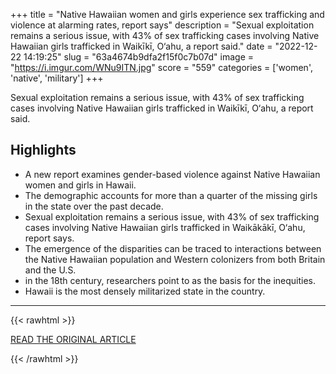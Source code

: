 +++
title = "Native Hawaiian women and girls experience sex trafficking and violence at alarming rates, report says"
description = "Sexual exploitation remains a serious issue, with 43% of sex trafficking cases involving Native Hawaiian girls trafficked in Waikīkī, O‘ahu, a report said."
date = "2022-12-22 14:19:25"
slug = "63a4674b9dfa2f15f0c7b07d"
image = "https://i.imgur.com/WNu9ITN.jpg"
score = "559"
categories = ['women', 'native', 'military']
+++

Sexual exploitation remains a serious issue, with 43% of sex trafficking cases involving Native Hawaiian girls trafficked in Waikīkī, O‘ahu, a report said.

## Highlights

- A new report examines gender-based violence against Native Hawaiian women and girls in Hawaii.
- The demographic accounts for more than a quarter of the missing girls in the state over the past decade.
- Sexual exploitation remains a serious issue, with 43% of sex trafficking cases involving Native Hawaiian girls trafficked in Waikākākī, O‘ahu, report says.
- The emergence of the disparities can be traced to interactions between the Native Hawaiian population and Western colonizers from both Britain and the U.S.
- in the 18th century, researchers point to as the basis for the inequities.
- Hawaii is the most densely militarized state in the country.

---

{{< rawhtml >}}
  <p class="article-category">
    <a target="_blank" href="https://www.nbcnews.com/news/us-news/native-hawaiian-women-girls-experience-sex-trafficking-alarming-rates-rcna62190">READ THE ORIGINAL ARTICLE</a>
  </p>
{{< /rawhtml >}}
